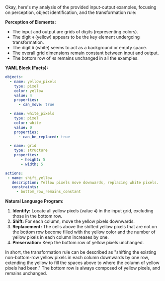Okay, here's my analysis of the provided input-output examples, focusing on perception, object identification, and the transformation rule:

**Perception of Elements:**

*   The input and output are grids of digits (representing colors).
*   The digit `4` (yellow) appears to be the key element undergoing transformation.
*   The digit `0` (white) seems to act as a background or empty space.
*   The overall grid dimensions remain constant between input and output.
*   The bottom row of `4`s remains unchanged in all the examples.

**YAML Block (Facts):**


```yaml
objects:
  - name: yellow_pixels
    type: pixel
    color: yellow
    value: 4
    properties:
      - can_move: true

  - name: white_pixels
    type: pixel
    color: white
    value: 0
    properties:
      - can_be_replaced: true

  - name: grid
    type: structure
    properties:
       - height: 5
       - width: 5

actions:
 - name: shift_yellow
   description: Yellow pixels move downwards, replacing white pixels.
   constraints:
     - bottom_row_remains_constant
```


**Natural Language Program:**

1.  **Identify:** Locate all yellow pixels (value `4`) in the input grid, excluding those in the bottom row.
2.  **Shift:** For each column, move the yellow pixels downwards.
3.  **Replacement:** The cells above the shifted yellow pixels that are not on the bottom row become filled with the yellow color and the number of yellow pixels in each column increases by one.
4.  **Preservation:** Keep the bottom row of yellow pixels unchanged.

In short, the transformation rule can be described as "shifting the existing non-bottom-row yellow pixels in each column downwards by one row, extending the yellow to fill the spaces above to where the column of yellow pixels had been." The bottom row is always composed of yellow pixels, and remains unchanged.
